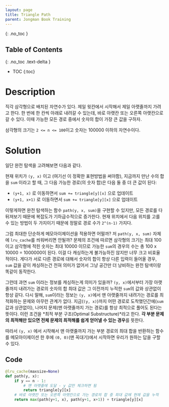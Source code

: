 ```yaml
---
layout: page
title: Triangle Path
parent: Jongman Book Training
---
```


{: .no_toc }
## Table of Contents
{: .no_toc .text-delta }
- TOC
{:toc}

# Description
 직각 삼각형으로 배치된 자연수가 있다. 제일 윗칸에서 시작해서 제일
 아랫줄까지 가려고 한다. 한 번에 한 칸씩 아래로 내려갈 수 있는데, 바로
 아랫칸 또는 오른쪽 아랫칸으로 갈 수 있다. 이때 가능한 모든 경로
 중에서 숫자의 합이 가장 큰 값을 구하자.

 삼각형의 크기는 `2 <= n <= 100`이고 숫자는 100000 이하의 자연수이다.

# Solution
 일단 완전 탐색을 고려해보면 다음과 같다.

 현재 위치가 `(y, x)` 이고 (여기선 이 정확한 표현방법을 써야함),
 지금까지 만난 수의 합을 `sum` 이라고 할 때, 그 다음 가능한 경로(의
 숫자 합)은 다음 둘 중 더 큰 값이 된다:
  - `(y+1, x)` 로 이동하면서 `sum += triangle[y][x]` 으로 업데이트
  - `(y+1, x+1)` 로 이동하면서 `sum += triangle[y][x]` 으로 업데이트

 이렇게하면 완전 탐색하는 함수 `path(y, x, sum)`을 구현할 수 있지만,
 모든 경로를 다 뒤져보기 때문에 복잡도가 기하급수적으로 증가한다. 현재
 위치에서 다음 위치를 고를 수 있는 방법이 두 가지이기 때문에 정말로
 경로 수가 `2^(n-1)` 가지다.

 그럼 최대한 단순하게 메모아이제이션을 적용하면 어떨까? 저 `path(y, x,
 sum)` 자체에 `lru_cache`를 씌워버리면 안될까? 문제의 조건에 따르면
 삼각형의 크기는 최대 100이고 삼각형에 적힌 숫자는 최대 10000 이므로
 가능한 `sum`의 경우의 수는 총 100 x 10000 = 1000000이 된다. 이걸 다
 캐싱하는게 불가능하진 않지만 너무 크고 비효율적이다. 게다가 서로 다른
 경로에 대해서 숫자의 합이 항상 다른 입력이 들어올 경우, `sum` 값을
 같이 캐싱하는건 전혀 의미가 없어서 그냥 공간만 더 낭비하는 완전
 탐색이랑 똑같이 동작한다.

 그런데 과연 `sum` 이라는 정보를 캐싱하는게 의미가 있을까? `(y,
 x)`에서부터 가장 아랫줄까지 내려가는 경로의 숫자의 합 최대 값은 그
 이전까지 누적한 `sum`의 값와 상관없이 항상 같다. 다시 말해,
 `sum`이라는 정보는 `(y, x)`에서 맨 아랫줄까지 내려가는 경로를
 최적화하는 문제와 아무런 관계가 없다. 지금(`(y, x)`)까지 어떤 경로로
 도착했던간에(`sum` 값과 상관없이), 나머지 문제(맨 아랫줄까지 가는
 경로)를 항상 최적으로 풀어도 된다는 뜻이다. 이런 조건을 *최적 부분
 구조(Optimal Substructure)*라고 한다. **각 부분 문제의 최적해만
 있으면 전체 문제의 최적해를 쉽게 얻어낼 수 있는 경우**를 뜻한다.

 따라서 `(y, x)` 에서 시작해서 맨 아랫줄까지 가는 부분 경로의 최대
 합을 반환하는 함수를 메모아이제이션 한 후에 `(0, 0)`(맨 꼭대기)에서
 시작하면 우리가 원하는 답을 구할 수 있다.

## Code

```python
@lru_cache(maxsize=None)
def path(y, x):
    if y == n - 1:
        # 맨 아랫줄에 도달 - y 값만 체크하면 됨
        return triangle[y][x]
    # 바로 아랫칸 또는 오른쪽 아랫칸으로 가는 경로의 합 중 최대 값에 현재 값을 누적
    return max(path(y+1, x), path(y+1, x+1)) + triangle[y][x]
```
